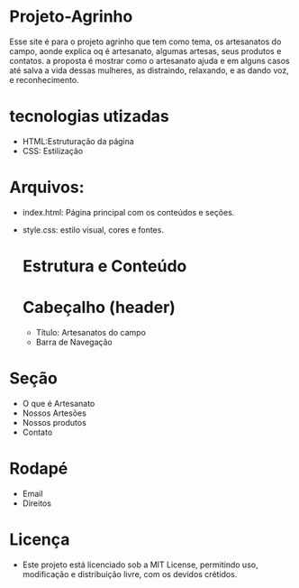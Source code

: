 # Projeto-Agrinho
Esse site é para o projeto agrinho que tem como tema, os artesanatos do campo, aonde explica oq é artesanato, algumas artesas, seus produtos e contatos. a proposta é mostrar como o artesanato ajuda e em alguns casos até salva a vida dessas mulheres, as distraindo, relaxando, e as dando voz, e reconhecimento.

# tecnologias utizadas
- HTML:Estruturação da página
- CSS: Estilização
  
# Arquivos: 
- index.html: Página principal com os conteúdos e seções.
- style.css: estilo visual, cores e fontes.

  # Estrutura e Conteúdo

  # Cabeçalho (header)
  - Título: Artesanatos do campo
  - Barra de Navegação
 
# Seção 
- O que é Artesanato
- Nossos Artesões
- Nossos produtos
- Contato

# Rodapé 
- Email
- Direitos

# Licença 

- Este projeto está licenciado sob a MIT License, permitindo uso, modificação e distribuição livre, com os devidos crétidos.
